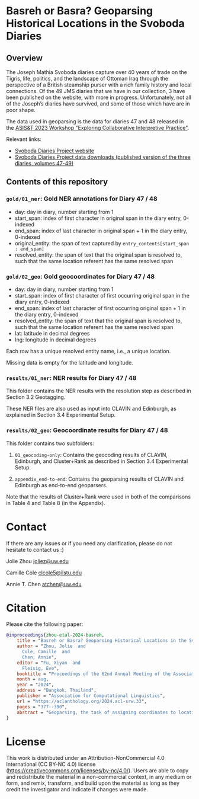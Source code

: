 # Basreh or Basra? Geoparsing Historical Locations in the Svoboda Diaries

## Overview

The Joseph Mathia Svoboda diaries capture over 40 years of trade on the Tigris, life, politics, and the landscape of Ottoman Iraq through the perspective of a British steamship purser with a rich family history and local connections. Of the 49 JMS diaries that we have in our collection, 3 have been published on the website, with more in progress. Unfortunately, not all of the Joseph’s diaries have survived, and some of those which have are in poor shape.

The data used in geoparsing is the data for diaries 47 and 48 released in the [ASIS&T 2023 Workshop "Exploring Collaborative Interpretive Practice"](https://github.com/svobodadiaries/collab-interpret).

Relevant links:
- [Svoboda Diaries Project website](https://svobodadiariesproject.org/)
- [Svoboda Diaries Project data downloads (published version of the three diaries, volumes 47-49)](https://www.svobodadiariesproject.org/svoboda-diaries-data/)


## Contents of this repository

### `gold/01_ner`: Gold NER annotations for Diary 47 / 48

- day: day in diary, number starting from 1
- start_span: index of first character in original span in the diary entry, 0-indexed
- end_span: index of last character in original span + 1 in the diary entry, 0-indexed
- original_entity: the span of text captured by `entry_contents[start_span : end_span]`
- resolved_entity: the span of text that the original span is resolved to, such that the same location referent has the same resolved span


### `gold/02_geo`: Gold geocoordinates for Diary 47 / 48

- day: day in diary, number starting from 1
- start_span: index of first character of first occurring original span in the diary entry, 0-indexed
- end_span: index of last character of first occurring original span + 1 in the diary entry, 0-indexed
- resolved_entity: the span of text that the original span is resolved to, such that the same location referent has the same resolved span
- lat: latitude in decimal degrees
- lng: longitude in decimal degrees


Each row has a unique resolved entity name, i.e., a unique location.

Missing data is empty for the latitude and longitude.


### `results/01_ner`: NER results for Diary 47 / 48

This folder contains the NER results with the resolution step as described in Section 3.2 Geotagging.

These NER files are also used as input into CLAVIN and Edinburgh, as explained in Section 3.4 Experimental Setup.


### `results/02_geo`: Geocoordinate results for Diary 47 / 48

This folder contains two subfolders:

1. `01_geocoding-only`: Contains the geocoding results of CLAVIN, Edinburgh, and Cluster+Rank as described in Section 3.4 Experimental Setup.

2. `appendix_end-to-end`: Contains the geoparsing results of CLAVIN and Edinburgh as end-to-end geoparsers.

Note that the results of Cluster+Rank were used in both of the comparisons in Table 4 and Table 8 (in the Appendix).

# Contact

If there are any issues or if you need any clarification, please do not hesitate to contact us :)

Jolie Zhou joliez@uw.edu

Camille Cole clcole5@ilstu.edu

Annie T. Chen atchen@uw.edu

# Citation

Please cite the following paper:

```bibtex
@inproceedings{zhou-etal-2024-basreh,
    title = "Basreh or Basra? Geoparsing Historical Locations in the Svoboda Diaries",
    author = "Zhou, Jolie  and
      Cole, Camille  and
      Chen, Annie",
    editor = "Fu, Xiyan  and
      Fleisig, Eve",
    booktitle = "Proceedings of the 62nd Annual Meeting of the Association for Computational Linguistics (Volume 4: Student Research Workshop)",
    month = aug,
    year = "2024",
    address = "Bangkok, Thailand",
    publisher = "Association for Computational Linguistics",
    url = "https://aclanthology.org/2024.acl-srw.33",
    pages = "377--390",
    abstract = "Geoparsing, the task of assigning coordinates to locations extracted from free text, is invaluable in enabling us to place locations in time and space. In the historical domain, many geoparsing corpora are from large news collections. We examine the Svoboda Diaries, a small historical corpus written primarily in English, with many location names in transliterated Arabic. We develop a pipeline employing named entity recognition for geotagging, and a map-based generate-and-rank approach incorporating candidate name augmentation and clustering of location context words for geocoding. Our system outperforms existing map-based geoparsers in terms of accuracy, lowest mean distance error, and number of locations correctly identified. As location names may vary from those in knowledge bases, we find that augmented candidate generation is instrumental in the system{'}s performance. Among our candidate generation methods, the generation of transliterated names contributed the most to increased location matches in the knowledge base. Our main contribution is proposing an integrated pipeline for geoparsing of historical corpora using augmented candidate location name generation and clustering methods {--} an approach that can be generalized to other texts with foreign or non-standard spellings.",
}
```

# License

This work is distributed under an Attribution-NonCommercial 4.0 International (CC BY-NC 4.0) license (https://creativecommons.org/licenses/by-nc/4.0/). Users are able to copy and redistribute the material in a non-commercial context, in any medium or form, and remix, transform, and build upon the material as long as they credit the investigator and indicate if changes were made.
